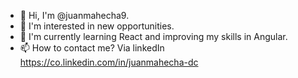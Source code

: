 - 👋 Hi, I'm @juanmahecha9.
- 👀 I'm interested in new opportunities.
- 🌱 I'm currently learning React and improving my skills in Angular.
- 📫 How to contact me? Via linkedIn https://co.linkedin.com/in/juanmahecha-dc


